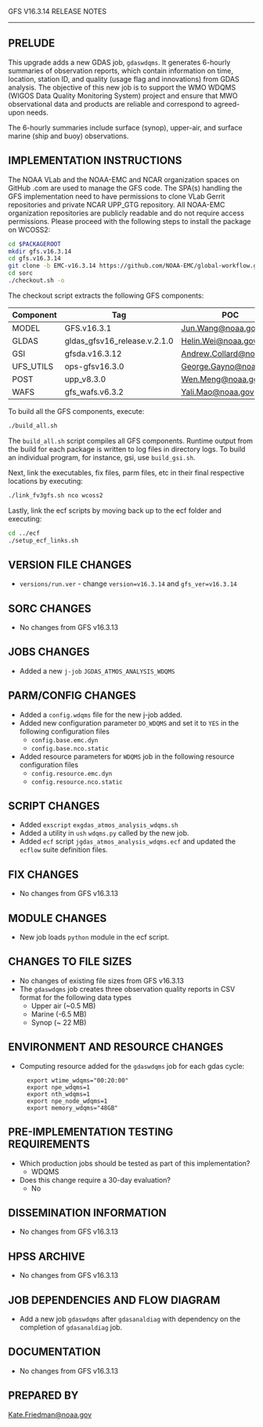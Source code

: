 GFS V16.3.14 RELEASE NOTES

-------
PRELUDE
-------

This upgrade adds a new GDAS job, `gdaswdqms`. It generates 6-hourly summaries of observation reports, which contain information on time, location, station ID, and quality (usage flag and innovations) from GDAS analysis. The objective of this new job is to support the WMO WDQMS (WIGOS Data Quality Monitoring System) project and ensure that MWO observational data and products are reliable and correspond to agreed-upon needs.  

The 6-hourly summaries include surface (synop), upper-air, and surface marine (ship and buoy) observations. 

IMPLEMENTATION INSTRUCTIONS
---------------------------

The NOAA VLab and the NOAA-EMC and NCAR organization spaces on GitHub .com are used to manage the GFS code.  The SPA(s) handling the GFS implementation need to have permissions to clone VLab Gerrit repositories and private NCAR UPP_GTG repository. All NOAA-EMC organization repositories are publicly readable and do not require access permissions.  Please proceed with the following steps to install the package on WCOSS2:

```bash
cd $PACKAGEROOT
mkdir gfs.v16.3.14
cd gfs.v16.3.14
git clone -b EMC-v16.3.14 https://github.com/NOAA-EMC/global-workflow.git .
cd sorc
./checkout.sh -o
```

The checkout script extracts the following GFS components:

| Component | Tag         | POC               |
| --------- | ----------- | ----------------- |
| MODEL     | GFS.v16.3.1   | Jun.Wang@noaa.gov |
| GLDAS     | gldas_gfsv16_release.v.2.1.0 | Helin.Wei@noaa.gov |
| GSI       | gfsda.v16.3.12 | Andrew.Collard@noaa.gov |
| UFS_UTILS | ops-gfsv16.3.0 | George.Gayno@noaa.gov |
| POST      | upp_v8.3.0 | Wen.Meng@noaa.gov |
| WAFS      | gfs_wafs.v6.3.2 | Yali.Mao@noaa.gov |

To build all the GFS components, execute:
```bash
./build_all.sh
```
The `build_all.sh` script compiles all GFS components. Runtime output from the build for each package is written to log files in directory logs. To build an individual program, for instance, gsi, use `build_gsi.sh`.

Next, link the executables, fix files, parm files, etc in their final respective locations by executing:
```bash
./link_fv3gfs.sh nco wcoss2
```

Lastly, link the ecf scripts by moving back up to the ecf folder and executing:
```bash
cd ../ecf
./setup_ecf_links.sh
```
VERSION FILE CHANGES
--------------------

* `versions/run.ver` - change `version=v16.3.14` and `gfs_ver=v16.3.14`

SORC CHANGES
------------

* No changes from GFS v16.3.13

JOBS CHANGES
------------

* Added a new `j-job` `JGDAS_ATMOS_ANALYSIS_WDQMS`

PARM/CONFIG CHANGES
-------------------

* Added a `config.wdqms` file for the new j-job added.
* Added new configuration parameter `DO_WDQMS` and set it to `YES` in the following configuration files
  - `config.base.emc.dyn`
  - `config.base.nco.static`
* Added resource parameters for `WDQMS` job in the following resource configuration files
  - `config.resource.emc.dyn`
  - `config.resource.nco.static`

SCRIPT CHANGES
--------------

* Added `exscript` `exgdas_atmos_analysis_wdqms.sh`
* Added a utility in `ush` `wdqms.py` called by the new job.
* Added `ecf` script `jgdas_atmos_analysis_wdqms.ecf` and updated the `ecflow` suite definition files.

FIX CHANGES
-----------

* No changes from GFS v16.3.13

MODULE CHANGES
--------------

* New job loads `python` module in the ecf script.

CHANGES TO FILE SIZES
---------------------

* No changes of existing file sizes from GFS v16.3.13
* The `gdaswdqms` job creates three observation quality reports in CSV format for the following data types
  - Upper air (~0.5 MB)
  - Marine (-6.5 MB)
  - Synop (~ 22 MB)

ENVIRONMENT AND RESOURCE CHANGES
--------------------------------

* Computing resource added for the `gdaswdqms` job for each gdas cycle: 

  ```
    export wtime_wdqms="00:20:00"
    export npe_wdqms=1
    export nth_wdqms=1
    export npe_node_wdqms=1
    export memory_wdqms="48GB"
  ```

PRE-IMPLEMENTATION TESTING REQUIREMENTS
---------------------------------------

* Which production jobs should be tested as part of this implementation?
  * WDQMS
* Does this change require a 30-day evaluation?
  * No

DISSEMINATION INFORMATION
-------------------------

* No changes from GFS v16.3.13

HPSS ARCHIVE
------------

* No changes from GFS v16.3.13

JOB DEPENDENCIES AND FLOW DIAGRAM
---------------------------------

* Add a new job `gdaswdqms` after `gdasanaldiag` with dependency on the completion of `gdasanaldiag` job.

DOCUMENTATION
-------------

* No changes from GFS v16.3.13

PREPARED BY
-----------
Kate.Friedman@noaa.gov
